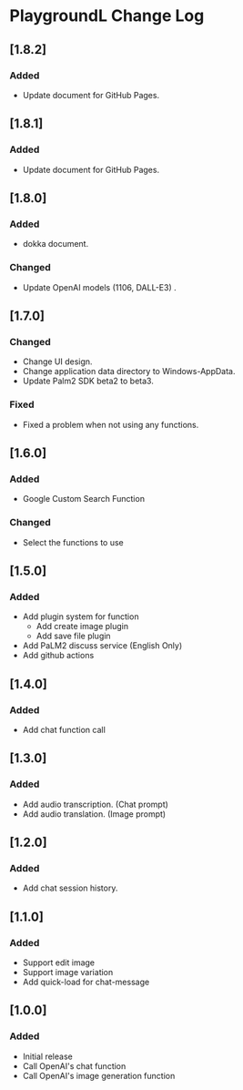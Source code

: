 PlaygroundL Change Log
===

## [1.8.2]
### Added
- Update document for GitHub Pages.

## [1.8.1]
### Added
- Update document for GitHub Pages.

## [1.8.0]
### Added
- dokka document.
### Changed
- Update OpenAI models (1106, DALL-E3) .

## [1.7.0]
### Changed
- Change UI design.
- Change application data directory to Windows-AppData.
- Update Palm2 SDK beta2 to beta3.
### Fixed
- Fixed a problem when not using any functions.

## [1.6.0]
### Added
- Google Custom Search Function
### Changed
- Select the functions to use

## [1.5.0]
### Added
- Add plugin system for function
  - Add create image plugin
  - Add save file plugin
- Add PaLM2 discuss service (English Only)
- Add github actions

## [1.4.0]
### Added
- Add chat function call

## [1.3.0]
### Added
- Add audio transcription. (Chat prompt)
- Add audio translation. (Image prompt)

## [1.2.0]
### Added
- Add chat session history.

## [1.1.0]
### Added
- Support edit image
- Support image variation
- Add quick-load for chat-message

## [1.0.0]
### Added
- Initial release
- Call OpenAI's chat function
- Call OpenAI's image generation function
